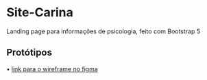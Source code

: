 # Site-Carina
Landing page para informações de psicologia, feito com Bootstrap 5

## Protótipos
• [link para o wireframe no figma](https://www.figma.com/file/OwLFNvJ5LwRf8zV5XAXVXm/SITE-CARINA?node-id=0%3A1)
